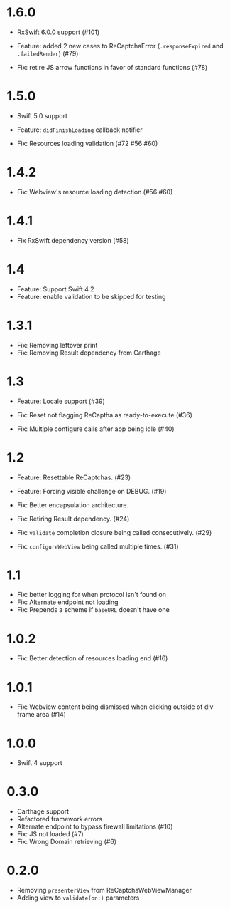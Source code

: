 # 1.6.0

- RxSwift 6.0.0 support (#101)
- Feature: added 2 new cases to ReCaptchaError (`.responseExpired` and `.failedRender`) (#79)

- Fix: retire JS arrow functions in favor of standard functions (#78)

# 1.5.0

- Swift 5.0 support
- Feature: `didFinishLoading` callback notifier
  
- Fix: Resources loading validation (#72 #56 #60)

# 1.4.2

- Fix: Webview's resource loading detection (#56 #60)

# 1.4.1

- Fix RxSwift dependency version (#58)

# 1.4

- Feature: Support Swift 4.2
- Feature: enable validation to be skipped for testing

# 1.3.1

- Fix: Removing leftover print
- Fix: Removing Result dependency from Carthage

# 1.3

- Feature: Locale support (#39)

- Fix: Reset not flagging ReCaptha as ready-to-execute (#36)
- Fix: Multiple configure calls after app being idle (#40)

# 1.2

- Feature: Resettable ReCaptchas. (#23)
- Feature: Forcing visible challenge on DEBUG. (#19)

- Fix: Better encapsulation architecture.
- Fix: Retiring Result dependency. (#24)
- Fix: `validate` completion closure being called consecutively. (#29)
- Fix: `configureWebView` being called multiple times. (#31)

# 1.1

- Fix: better logging for when protocol isn't found on
- Fix: Alternate endpoint not loading
- Fix: Prepends a scheme if `baseURL` doesn't have one

# 1.0.2

- Fix: Better detection of resources loading end (#16)

# 1.0.1

- Fix: Webview content being dismissed when clicking outside of div frame area (#14)

# 1.0.0

- Swift 4 support

# 0.3.0

- Carthage support
- Refactored framework errors
- Alternate endpoint to bypass firewall limitations (#10)
- Fix: JS not loaded (#7)
- Fix: Wrong Domain retrieving (#6)

# 0.2.0

- Removing `presenterView` from ReCaptchaWebViewManager
- Adding view to `validate(on:)` parameters
